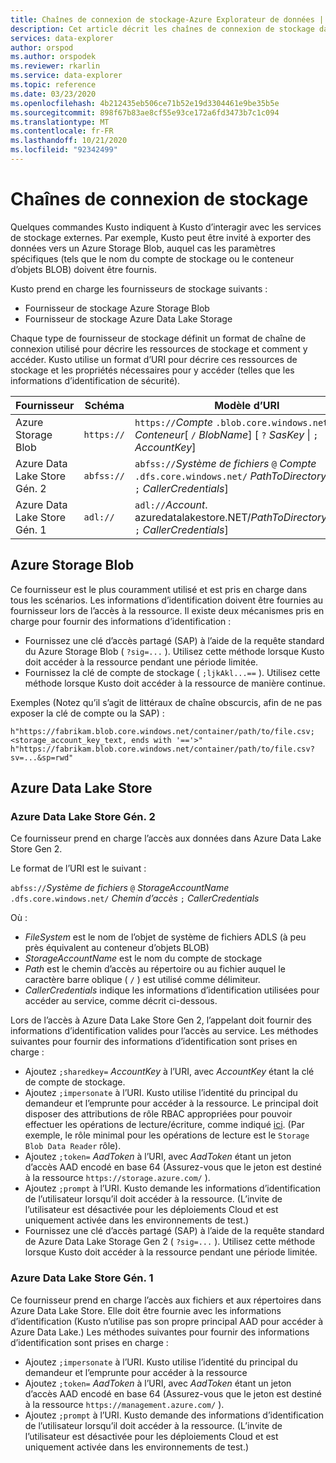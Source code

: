 ```yaml
---
title: Chaînes de connexion de stockage-Azure Explorateur de données | Microsoft Docs
description: Cet article décrit les chaînes de connexion de stockage dans Azure Explorateur de données.
services: data-explorer
author: orspod
ms.author: orspodek
ms.reviewer: rkarlin
ms.service: data-explorer
ms.topic: reference
ms.date: 03/23/2020
ms.openlocfilehash: 4b212435eb506ce71b52e19d3304461e9be35b5e
ms.sourcegitcommit: 898f67b83ae8cf55e93ce172a6fd3473b7c1c094
ms.translationtype: MT
ms.contentlocale: fr-FR
ms.lasthandoff: 10/21/2020
ms.locfileid: "92342499"
---
```

# <a name="storage-connection-strings"></a>Chaînes de connexion de stockage

Quelques commandes Kusto indiquent à Kusto d’interagir avec les services de stockage externes. Par exemple, Kusto peut être invité à exporter des données vers un Azure Storage Blob, auquel cas les paramètres spécifiques (tels que le nom du compte de stockage ou le conteneur d’objets BLOB) doivent être fournis.

Kusto prend en charge les fournisseurs de stockage suivants :


* Fournisseur de stockage Azure Storage Blob
* Fournisseur de stockage Azure Data Lake Storage

Chaque type de fournisseur de stockage définit un format de chaîne de connexion utilisé pour décrire les ressources de stockage et comment y accéder.
Kusto utilise un format d’URI pour décrire ces ressources de stockage et les propriétés nécessaires pour y accéder (telles que les informations d’identification de sécurité).


|Fournisseur                   |Schéma    |Modèle d’URI                          |
|---------------------------|----------|--------------------------------------|
|Azure Storage Blob         |`https://`|`https://`*Compte* `.blob.core.windows.net/` *Conteneur*[ `/` *BlobName*] [ `?` *SasKey* \| `;` *AccountKey*]|
|Azure Data Lake Store Gén. 2|`abfss://`|`abfss://`*Système de fichiers* `@` *Compte* `.dfs.core.windows.net/` *PathToDirectoryOrFile*[ `;` *CallerCredentials*]|
|Azure Data Lake Store Gén. 1|`adl://`  |`adl://`*Account*. azuredatalakestore.NET/*PathToDirectoryOrFile*[ `;` *CallerCredentials*]|

## <a name="azure-storage-blob"></a>Azure Storage Blob

Ce fournisseur est le plus couramment utilisé et est pris en charge dans tous les scénarios.
Les informations d’identification doivent être fournies au fournisseur lors de l’accès à la ressource. Il existe deux mécanismes pris en charge pour fournir des informations d’identification :

* Fournissez une clé d’accès partagé (SAP) à l’aide de la requête standard du Azure Storage Blob ( `?sig=...` ). Utilisez cette méthode lorsque Kusto doit accéder à la ressource pendant une période limitée.
* Fournissez la clé de compte de stockage ( `;ljkAkl...==` ). Utilisez cette méthode lorsque Kusto doit accéder à la ressource de manière continue.

Exemples (Notez qu’il s’agit de littéraux de chaîne obscurcis, afin de ne pas exposer la clé de compte ou la SAP) :

`h"https://fabrikam.blob.core.windows.net/container/path/to/file.csv;<storage_account_key_text, ends with '=='>"`
`h"https://fabrikam.blob.core.windows.net/container/path/to/file.csv?sv=...&sp=rwd"` 

## <a name="azure-data-lake-store"></a>Azure Data Lake Store

### <a name="azure-data-lake-store-gen-2"></a>Azure Data Lake Store Gén. 2

Ce fournisseur prend en charge l’accès aux données dans Azure Data Lake Store Gen 2.

Le format de l’URI est le suivant :

`abfss://`*Système de fichiers* `@` *StorageAccountName* `.dfs.core.windows.net/` *Chemin d’accès* `;` *CallerCredentials*

Où :

* _FileSystem_ est le nom de l’objet de système de fichiers ADLS (à peu près équivalent au conteneur d’objets BLOB)
* _StorageAccountName_ est le nom du compte de stockage
* _Path_ est le chemin d’accès au répertoire ou au fichier auquel le caractère barre oblique ( `/` ) est utilisé comme délimiteur.
* _CallerCredentials_ indique les informations d’identification utilisées pour accéder au service, comme décrit ci-dessous.

Lors de l’accès à Azure Data Lake Store Gen 2, l’appelant doit fournir des informations d’identification valides pour l’accès au service. Les méthodes suivantes pour fournir des informations d’identification sont prises en charge :

* Ajoutez `;sharedkey=` *AccountKey* à l’URI, avec _AccountKey_ étant la clé de compte de stockage.
* Ajoutez `;impersonate` à l’URI. Kusto utilise l’identité du principal du demandeur et l’emprunte pour accéder à la ressource. Le principal doit disposer des attributions de rôle RBAC appropriées pour pouvoir effectuer les opérations de lecture/écriture, comme indiqué [ici](/azure/storage/blobs/data-lake-storage-access-control). (Par exemple, le rôle minimal pour les opérations de lecture est le `Storage Blob Data Reader` rôle).
* Ajoutez `;token=` *AadToken* à l’URI, avec _AadToken_ étant un jeton d’accès AAD encodé en base 64 (Assurez-vous que le jeton est destiné à la ressource `https://storage.azure.com/` ).
* Ajoutez `;prompt` à l’URI. Kusto demande les informations d’identification de l’utilisateur lorsqu’il doit accéder à la ressource. (L’invite de l’utilisateur est désactivée pour les déploiements Cloud et est uniquement activée dans les environnements de test.)
* Fournissez une clé d’accès partagé (SAP) à l’aide de la requête standard de Azure Data Lake Storage Gen 2 ( `?sig=...` ). Utilisez cette méthode lorsque Kusto doit accéder à la ressource pendant une période limitée.



### <a name="azure-data-lake-store-gen-1"></a>Azure Data Lake Store Gén. 1

Ce fournisseur prend en charge l’accès aux fichiers et aux répertoires dans Azure Data Lake Store.
Elle doit être fournie avec les informations d’identification (Kusto n’utilise pas son propre principal AAD pour accéder à Azure Data Lake.) Les méthodes suivantes pour fournir des informations d’identification sont prises en charge :

* Ajoutez `;impersonate` à l’URI. Kusto utilise l’identité du principal du demandeur et l’emprunte pour accéder à la ressource
* Ajoutez `;token=` *AadToken* à l’URI, avec *AadToken* étant un jeton d’accès AAD encodé en base 64 (Assurez-vous que le jeton est destiné à la ressource `https://management.azure.com/` ).
* Ajoutez `;prompt` à l’URI. Kusto demande des informations d’identification de l’utilisateur lorsqu’il doit accéder à la ressource. (L’invite de l’utilisateur est désactivée pour les déploiements Cloud et est uniquement activée dans les environnements de test.)